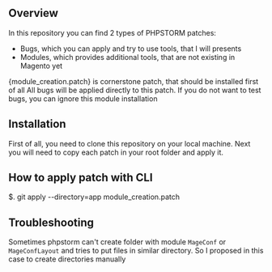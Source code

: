 ## Overview

In this repository you can find 2 types of PHPSTORM patches:
- Bugs, which you can apply and try to use tools, that I will presents
- Modules, which provides additional tools, that are not existing in Magento yet

{module_creation.patch} is cornerstone patch, that should be installed first of all
All bugs will be applied directly to this patch. 
If you do not want to test bugs, you can ignore this module installation

## Installation

First of all, you need to clone this repository on your local machine.
Next you will need to copy each patch in your root folder and apply it.

## How to apply patch with CLI

$. git apply --directory=app module_creation.patch 

## Troubleshooting

Sometimes phpstorm can't create folder with module `MageConf` or `MageConfLayout` and tries to put files in similar directory.
So I proposed in this case to create directories manually
